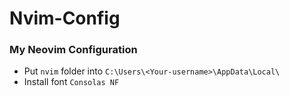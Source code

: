 # Nvim-Config
### My Neovim Configuration
- Put `nvim` folder into `C:\Users\<Your-username>\AppData\Local\`<br/>
- Install font `Consolas NF`